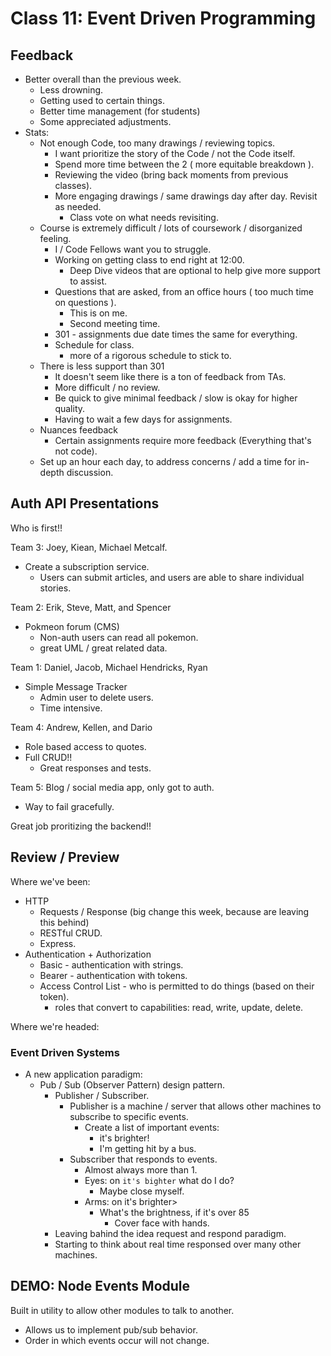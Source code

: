 # Class 11: Event Driven Programming

## Feedback

* Better overall than the previous week.
  * Less drowning.
  * Getting used to certain things.
  * Better time management (for students)
  * Some appreciated adjustments.
* Stats:
  * Not enough Code, too many drawings / reviewing topics.
    * I want prioritize the story of the Code / not the Code itself.
    * Spend more time between the 2 ( more equitable breakdown ).
    * Reviewing the video (bring back moments from previous classes).
    * More engaging drawings / same drawings day after day. Revisit as needed.
      * Class vote on what needs revisiting.
  * Course is extremely difficult / lots of coursework / disorganized feeling.
    * I / Code Fellows want you to struggle.
    * Working on getting class to end right at 12:00.
      * Deep Dive videos that are optional to help give more support to assist.
    * Questions that are asked, from an office hours ( too much time on questions ).
      * This is on me.
      * Second meeting time.
    * 301 - assignments due date times the same for everything.
    * Schedule for class.
      * more of a rigorous schedule to stick to.
  * There is less support than 301
    * It doesn't seem like there is a ton of feedback from TAs.
    * More difficult / no review.
    * Be quick to give minimal feedback / slow is okay for higher quality.
    * Having to wait a few days for assignments.
  * Nuances feedback
    * Certain assignments require more feedback (Everything that's not code).
  * Set up an hour each day, to address concerns / add a time for in-depth discussion.

## Auth API Presentations

Who is first!!

Team 3: Joey, Kiean, Michael Metcalf.

* Create a subscription service.
  * Users can submit articles, and users are able to share individual stories.

Team 2: Erik, Steve, Matt, and Spencer

* Pokmeon forum (CMS)
  * Non-auth users can read all pokemon.
  * great UML / great related data.

Team 1: Daniel, Jacob, Michael Hendricks, Ryan

* Simple Message Tracker
  * Admin user to delete users.
  * Time intensive.

Team 4:  Andrew, Kellen, and Dario

* Role based access to quotes.
* Full CRUD!!
  * Great responses and tests.

Team 5: Blog / social media app, only got to auth.

* Way to fail gracefully.

Great job proritizing the backend!!

## Review / Preview

Where we've been:

* HTTP
  * Requests / Response (big change this week, because are leaving this behind)
  * RESTful CRUD.
  * Express.
* Authentication + Authorization
  * Basic - authentication with strings.
  * Bearer - authentication with tokens.
  * Access Control List - who is permitted to do things (based on their token).
    * roles that convert to capabilities: read, write, update, delete.

Where we're headed:

### Event Driven Systems

* A new application paradigm:
  * Pub / Sub (Observer Pattern) design pattern.
    * Publisher / Subscriber.
      * Publisher is a machine / server that allows other machines to subscribe to specific events.
        * Create a list of important events:
          * it's brighter!
          * I'm getting hit by a bus.
      * Subscriber that responds to events.
        * Almost always more than 1.
        * Eyes: on `it's bighter` what do I do?
          * Maybe close myself.
        * Arms: on it's brighter>
          * What's the brightness, if it's over 85
            * Cover face with hands.
    * Leaving bahind the idea request and respond paradigm.
    * Starting to think about real time responsed over many other machines.

## DEMO: Node Events Module

Built in utility to allow other modules to talk to another.

* Allows us to implement pub/sub behavior.
* Order in which events occur will not change.

